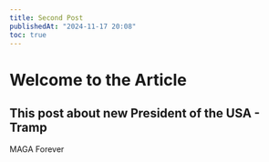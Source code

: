 ```yaml
---
title: Second Post
publishedAt: "2024-11-17 20:08"
toc: true
---
```


# Welcome to the Article

## This post about new President of the USA - Tramp

MAGA Forever
